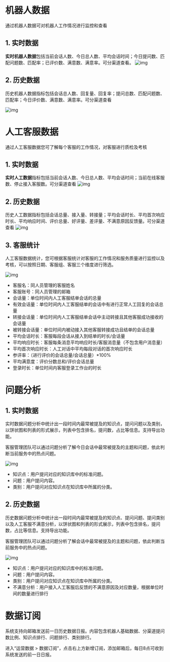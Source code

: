 # 机器人数据

通过机器人数据可对机器人工作情况进行监控和查看

## 1. 实时数据

**实时机器人数据**包括当前会话人数、今日总人数、平均会话时间；今日提问数、匹配问题数、匹配率；已评价数、满意数、满意率。可分渠道查看。 ![img](https://iask.qq.com/static/docs/images/robot_data_1.png)

## 2. 历史数据

历史机器人数据指标包括会话总人数、回复量、回复率；提问总数、匹配问题数、匹配率；今日评价数、满意数、满意率。可分渠道查看

![img](https://iask.qq.com/static/docs/images/robot_data_2.png)

# 人工客服数据

通过人工客服数据您可了解每个客服的工作情况，对客服进行质检及考核

## 1. 实时数据

**实时人工数据**指标包括当前会话人数、今日总人数、平均会话时间；当前在线客服数、停止接入客服数。可分渠道查看 ![img](https://iask.qq.com/static/docs/images/customer_data_2.png)

## 2. 历史数据

历史人工数据指标包括会话总量、接入量、转接量；平均会话时长、平均首次响应时长、平均响应时间、评价总量、好评量、差评量、不满意原因反馈量。可分渠道查看 ![img](https://iask.qq.com/static/docs/images/customer_data_3.png)

## 3. 客服统计

人工客服数据统计，您可根据客服统计对客服的工作情况和服务质量进行监控以及考核，可以按照日期、客服组、客服三个维度进行筛选。

![img](https://iask.qq.com/static/docs/images/customer_data_1.png)

- 客服名：同人员管理的客服姓名
- 客服账号：同人员管理的邮箱
- 会话量：单位时间内人工客服结单会话的总量
- 有效会话量：单位时间内人工客服结单的会话中有进行正常人工回复的会话总量
- 转接会话量：单位时间内人工客服结单会话中主动转接且其他客服成功接收的会话量
- 被转接会话量：单位时间内被动接入其他客服转接成功且结单的会话总量
- 平均会话时长：客服每段会话从接入到结单的时长/会话量
- 平均响应时长：客服每条消息平均响应时长/客服消息量（不包含用户消息量）
- 平均首次响应时长：人工对话中平均每段对话的首次响应时长
- 参评率：（进行评价的会话总量/会话总量）*100%
- 平均满意度：评价分数总和/评价会话总量
- 登录时长：单位时间内客服登录工作台的时长

# 问题分析

## 1. 实时数据

实时数据问题分析中统计出一段时间内最常被提及的知识点，提问问题以及类别，以饼状图和列表的形式展示，列表中包含排名，提问数，占比等信息。支持导出功能。

客服管理团队可以通过问题分析了解今日会话中最常被提及的主题和问题，依此判断当前服务中的热点问题。

![img](https://iask.qq.com/static/docs/images/analysis_data_1.png)

- 知识点：用户提问对应的知识库中的标准问题。
- 问题：用户提问内容。
- 类别：用户提问对应知识点在知识库中所属的分类。

## 2. 历史数据

历史数据问题分析中统计出一段时间内最常被提及的知识点、提问问题、提问类别以及人工客服不满意分析，以饼状图和列表的形式展示，列表中包含排名，提问数，占比等信息。支持导出功能。

客服管理团队可以通过问题分析了解会话中最常被提及的主题和问题，依此判断当前服务中的热点问题。

![img](https://iask.qq.com/static/docs/images/analysis_data_2.png)

- 知识点：用户提问对应的知识库中的标准问题。
- 问题：用户提问内容。
- 类别：用户提问对应知识点在知识库中所属的分类。
- 不满意分析：用户接入人工客服后反馈的不满意原因及对应数量，根据单位时间的数量进行排行

# 数据订阅

系统支持向邮箱发送前一日历史数据日报。内容包含机器人基础数据、分渠道提问数比例、知识点排行、问题排行、类别排行。

进入“运营数据 > 数据订阅”，点击右上方新增订阅，添加邮箱后，每日8点可收到系统发送的前一日日报。